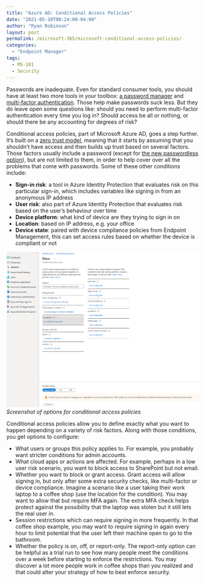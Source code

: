 ```yaml
---
title: "Azure AD: Conditional Access Policies"
date: "2021-05-10T08:24:00-04:00"
author: "Ryan Robinson"
layout: post
permalink: /microsoft-365/microsoft-conditional-access-policies/
categories:
  - "Endpoint Manager"
tags:
  - MS-101
  - Security
---
```


Passwords are inadequate. Even for standard consumer tools, you should have at least two more tools in your toolbox: [a password manager](/security-essentials-password-manager/) and [multi-factor authentication](/security-essentials-multi-factor-authentication/). Those help make passwords suck less. But they do leave open some questions like: should you need to perform multi-factor authentication every time you log in? Should access be all or nothing, or should there be any accounting for degrees of risk?

Conditional access policies, part of Microsoft Azure AD, goes a step further. It’s built on a [zero trust model](https://www.microsoft.com/en-ca/security/business/zero-trust), meaning that it starts by assuming that you shouldn’t have access and then builds up trust based on several factors. Those factors usually include a password (except for [the new passwordless option](https://www.microsoft.com/en-ca/security/business/identity-access-management/passwordless-authentication)), but are not limited to them, in order to help cover over all the problems that come with passwords. Some of these other conditions include:

- **Sign-in risk**: a tool in Azure Identity Protection that evaluates risk on this particular sign-in, which includes variables like signing in from an anonymous IP address
- **User risk**: also part of Azure Identity Protection that evaluates risk based on the user’s behaviour over time
- **Device platform**: what kind of device are they trying to sign in on
- **Location**: based on IP address, e.g. your office
- **Device state**: paired with device compliance policies from Endpoint Management, this can set access rules based on whether the device is compliant or not

![](/assets/img/2021/04/Conditional-Access-Policies.png)
_Screenshot of options for conditional access policies_

Conditional access policies allow you to define exactly what you want to happen depending on a variety of risk factors. Along with those conditions, you get options to configure:

- What users or groups this policy applies to. For example, you probably want stricter conditions for admin accounts.
- What cloud apps or actions are affected. For example, perhaps in a low user risk scenario, you want to block access to SharePoint but not email.
- Whether you want to block or grant access. Grant access will allow signing in, but only after some extra security checks, like multi-factor or device compliance. Imagine a scenario like a user taking their work laptop to a coffee shop (use the location for the condition). You may want to allow that but require MFA again. The extra MFA check helps protect against the possibility that the laptop was stolen but it still lets the real user in.
- Session restrictions which can require signing in more frequently. In that coffee shop example, you may want to require signing in again every hour to limit potential that the user left their machine open to go to the bathroom.
- Whether the policy is on, off, or report-only. The report-only option can be helpful as a trial run to see how many people meet the conditions over a week before starting to enforce the restrictions. You may discover a lot more people work in coffee shops than you realized and that could alter your strategy of how to best enforce security.
